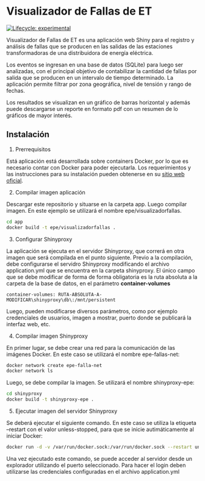 
<!-- README.md is generated from README.Rmd. Please edit that file -->

# Visualizador de Fallas de ET

<!-- badges: start -->

[![Lifecycle:
experimental](https://img.shields.io/badge/lifecycle-experimental-orange.svg)](https://lifecycle.r-lib.org/articles/stages.html#experimental)
<!-- badges: end -->

Visualizador de Fallas de ET es una aplicación web Shiny para el
registro y análisis de fallas que se producen en las salidas de las
estaciones transformadoras de una distribuidora de energía eléctrica.

Los eventos se ingresan en una base de datos (SQLite) para luego ser
analizadas, con el principal objetivo de contabilizar la cantidad de
fallas por salida que se producen en un intervalo de tiempo determinado.
La aplicación permite filtrar por zona geográfica, nivel de tensión y
rango de fechas.

Los resultados se visualizan en un gráfico de barras horizontal y además
puede descargarse un reporte en formato pdf con un resumen de lo
gráficos de mayor interés.

## Instalación

1.  Prerrequisitos

Está aplicación está desarrollada sobre containers Docker, por lo que es
necesario contar con Docker para poder ejecutarla. Los requerimientos y
las instrucciones para su instalación pueden obtenerse en su [sitio web
oficial](https://docs.docker.com/).

2.  Compilar imagen aplicación

Descargar este repositorio y situarse en la carpeta app. Luego compilar
imagen. En este ejemplo se utilizará el nombre epe/visualizadorfallas.

``` bash
cd app
docker build -t epe/visualizadorfallas .
```

3.  Configurar Shinyproxy

La aplicación se ejecuta en el servidor Shinyproxy, que correrá en otra
imagen que será compilada en el punto siguiente. Previo a la
compilación, debe configurarse el servidro Shinyproxy modificando el
archivo application.yml que se encuentra en la carpeta shinyproxy. El
único campo que se debe modificar de forma de forma obligatoria es la
ruta absoluta a la carpeta de la base de datos, en el parámetro
**container-volumes**

    container-volumes: RUTA-ABSOLUTA-A-MODIFICAR\shinyproxy\db\:/mnt/persistent

Luego, pueden modificarse diversos parámetros, como por ejemplo
credenciales de usuarios, imagen a mostrar, puerto donde se publicará la
interfaz web, etc.

4.  Compilar imagen Shinyproxy

En primer lugar, se debe crear una red para la comunicación de las
imágenes Docker. En este caso se utilizará el nombre epe-fallas-net:

``` bash
docker network create epe-falla-net
docker network ls
```

Luego, se debe compilar la imagen. Se utilizará el nombre
shinyproxy-epe:

``` bash
cd shinyproxy
docker build -t shinyproxy-epe .
```

5.  Ejecutar imagen del servidor Shinyproxy

Se deberá ejecutar el siguiente comando. En este caso se utiliza la
etiqueta –restart con el valor unless-stopped, para que se inicie
autimáticamente al iniciar Docker:

``` bash
docker run -d -v /var/run/docker.sock:/var/run/docker.sock --restart unless-stopped --net epe-fallas-net -p 8080:8080 shinyproxy-epe
```

Una vez ejecutado este comando, se puede acceder al servidor desde un
explorador utilizando el puerto seleccionado. Para hacer el login deben
utilizarse las credenciales configuradas en el archivo application.yml
